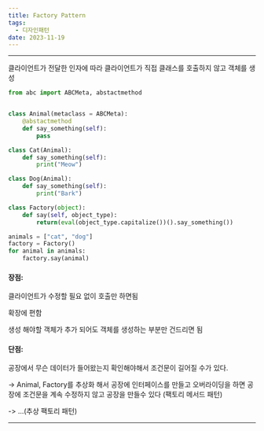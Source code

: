 ```yaml
---
title: Factory Pattern
tags:
  - 디자인패턴
date: 2023-11-19
---
```

---

클라이언트가 전달한 인자에 따라 클라이언트가 직접 클래스를 호출하지 않고 객체를 생성

```python
from abc import ABCMeta, abstactmethod


class Animal(metaclass = ABCMeta):
	@abstactmethod
	def say_something(self):
		pass

class Cat(Animal):
	def say_something(self):
		print("Meow")

class Dog(Animal):
	def say_something(self):
		print("Bark")

class Factory(object):
	def say(self, object_type):
		return(eval(object_type.capitalize())().say_something())

animals = ["cat", "dog"]
factory = Factory()
for animal in animals:
	factory.say(animal)
```



#### 장점:

클라이언트가 수정할 필요 없이 호출만 하면됨

확장에 편함

생성 해야할 객체가 추가 되어도 객체를 생성하는 부분만 건드리면 됨


#### 단점:

공장에서 무슨 데이터가 들어왔는지 확인해야해서 조건문이 길어질 수가 있다.

-> Animal, Factory를 추상화 해서 공장에 인터페이스를 만들고 오버라이딩을 하면 공장에 조건문을 계속 수정하지 않고 공장을 만들수 있다 (팩토리 메서드 패턴)

-> ...(추상 팩토리 패턴)

---


